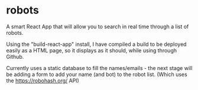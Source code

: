 # robots
A smart React App that will allow you to search in real time through a list of robots.

Using the "build-react-app" install, I have compiled a build to be deployed easily as a HTML page, so it displays as it should, while 
using through Github.

Currently uses a static database to fill the names/emails - the next stage will be adding a form to add your name (and bot) to the robot list. (Which uses the https://robohash.org/ API)
